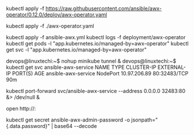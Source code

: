 kubectl apply -f https://raw.githubusercontent.com/ansible/awx-operator/0.12.0/deploy/awx-operator.yaml

kubectl apply -f ./awx-operator.yaml

kubectl apply -f ansible-awx.yml
kubectl logs -f deployment/awx-operator
kubectl get pods -l "app.kubernetes.io/managed-by=awx-operator"
kubectl get svc -l "app.kubernetes.io/managed-by=awx-operator"

devops@linuxtechi:~$ nohup minikube tunnel &
devops@linuxtechi:~$ kubectl get svc ansible-awx-service
NAME                  TYPE       CLUSTER-IP     EXTERNAL-IP   PORT(S)        AGE
ansible-awx-service   NodePort   10.97.206.89   <none>        80:32483/TCP   90m

kubectl port-forward svc/ansible-awx-service --address 0.0.0.0 32483:80 &> /dev/null &

open http://<minikube-ip>:<node-port>

kubectl get secret ansible-awx-admin-password -o jsonpath="{.data.password}" | base64 --decode